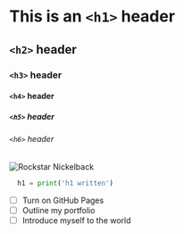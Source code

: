 # This is an `<h1>` header
## `<h2>` header
### `<h3>` header 
#### `<h4>` header
##### `<h5>` header
###### `<h6>` header

![Rockstar Nickelback](https://i.scdn.co/image/ab67616d0000b2738ad2adfa59683b9c8ace96c1)

```python
  h1 = print('h1 written')
```

- [ ] Turn on GitHub Pages
- [ ] Outline my portfolio
- [ ] Introduce myself to the world
